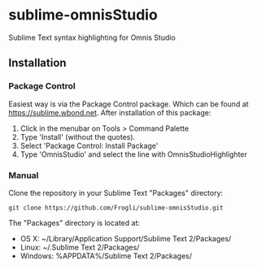 sublime-omnisStudio
===============

Sublime Text syntax highlighting for Omnis Studio

## Installation

### Package Control
Easiest way is via the Package Control package. Which can be found at https://sublime.wbond.net. After installation of this package:

1. Click in the menubar on Tools > Command Palette
2. Type 'Install' (without the quotes).
3. Select 'Package Control: Install Package'
4. Type 'OmnisStudio' and select the line with OmnisStudioHighlighter

### Manual

Clone the repository in your Sublime Text "Packages" directory:

    git clone https://github.com/Frogli/sublime-omnisStudio.git

The "Packages" directory is located at:

- OS X: ~/Library/Application Support/Sublime Text 2/Packages/
- Linux: ~/.Sublime Text 2/Packages/
- Windows: %APPDATA%/Sublime Text 2/Packages/
